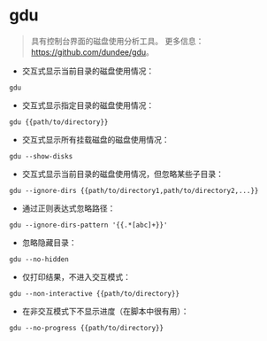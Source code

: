 # gdu

> 具有控制台界面的磁盘使用分析工具。
> 更多信息：<https://github.com/dundee/gdu>。

- 交互式显示当前目录的磁盘使用情况：

`gdu`

- 交互式显示指定目录的磁盘使用情况：

`gdu {{path/to/directory}}`

- 交互式显示所有挂载磁盘的磁盘使用情况：

`gdu --show-disks`

- 交互式显示当前目录的磁盘使用情况，但忽略某些子目录：

`gdu --ignore-dirs {{path/to/directory1,path/to/directory2,...}}`

- 通过正则表达式忽略路径：

`gdu --ignore-dirs-pattern '{{.*[abc]+}}'`

- 忽略隐藏目录：

`gdu --no-hidden`

- 仅打印结果，不进入交互模式：

`gdu --non-interactive {{path/to/directory}}`

- 在非交互模式下不显示进度（在脚本中很有用）：

`gdu --no-progress {{path/to/directory}}`